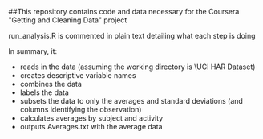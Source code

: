##This repository contains code and data necessary for the Coursera "Getting and Cleaning Data" project

run_analysis.R is commented in plain text detailing what each step is doing

In summary, it:
* reads in the data (assuming the working directory is \UCI HAR Dataset)
* creates descriptive variable names
* combines the data
* labels the data
* subsets the data to only the averages and standard deviations (and columns identifying the observation)
* calculates averages by subject and activity
* outputs Averages.txt with the average data